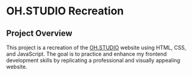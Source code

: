 # OH.STUDIO Recreation

## Project Overview

This project is a recreation of the [OH.STUDIO](https://oh.studio/) website using HTML, CSS, and JavaScript. 
The goal is to practice and enhance my frontend development skills by replicating a professional and visually appealing website.
